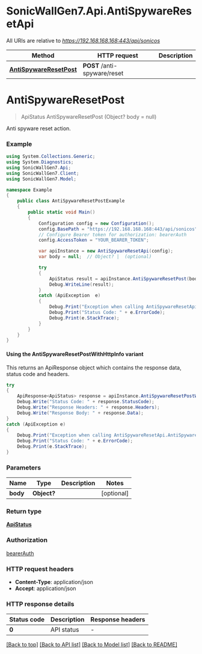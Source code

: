 # SonicWallGen7.Api.AntiSpywareResetApi

All URIs are relative to *https://192.168.168.168:443/api/sonicos*

| Method | HTTP request | Description |
|--------|--------------|-------------|
| [**AntiSpywareResetPost**](AntiSpywareResetApi.md#antispywareresetpost) | **POST** /anti-spyware/reset |  |

<a id="antispywareresetpost"></a>
# **AntiSpywareResetPost**
> ApiStatus AntiSpywareResetPost (Object? body = null)



Anti spyware reset action.

### Example
```csharp
using System.Collections.Generic;
using System.Diagnostics;
using SonicWallGen7.Api;
using SonicWallGen7.Client;
using SonicWallGen7.Model;

namespace Example
{
    public class AntiSpywareResetPostExample
    {
        public static void Main()
        {
            Configuration config = new Configuration();
            config.BasePath = "https://192.168.168.168:443/api/sonicos";
            // Configure Bearer token for authorization: bearerAuth
            config.AccessToken = "YOUR_BEARER_TOKEN";

            var apiInstance = new AntiSpywareResetApi(config);
            var body = null;  // Object? |  (optional) 

            try
            {
                ApiStatus result = apiInstance.AntiSpywareResetPost(body);
                Debug.WriteLine(result);
            }
            catch (ApiException  e)
            {
                Debug.Print("Exception when calling AntiSpywareResetApi.AntiSpywareResetPost: " + e.Message);
                Debug.Print("Status Code: " + e.ErrorCode);
                Debug.Print(e.StackTrace);
            }
        }
    }
}
```

#### Using the AntiSpywareResetPostWithHttpInfo variant
This returns an ApiResponse object which contains the response data, status code and headers.

```csharp
try
{
    ApiResponse<ApiStatus> response = apiInstance.AntiSpywareResetPostWithHttpInfo(body);
    Debug.Write("Status Code: " + response.StatusCode);
    Debug.Write("Response Headers: " + response.Headers);
    Debug.Write("Response Body: " + response.Data);
}
catch (ApiException e)
{
    Debug.Print("Exception when calling AntiSpywareResetApi.AntiSpywareResetPostWithHttpInfo: " + e.Message);
    Debug.Print("Status Code: " + e.ErrorCode);
    Debug.Print(e.StackTrace);
}
```

### Parameters

| Name | Type | Description | Notes |
|------|------|-------------|-------|
| **body** | **Object?** |  | [optional]  |

### Return type

[**ApiStatus**](ApiStatus.md)

### Authorization

[bearerAuth](../README.md#bearerAuth)

### HTTP request headers

 - **Content-Type**: application/json
 - **Accept**: application/json


### HTTP response details
| Status code | Description | Response headers |
|-------------|-------------|------------------|
| **0** | API status |  -  |

[[Back to top]](#) [[Back to API list]](../README.md#documentation-for-api-endpoints) [[Back to Model list]](../README.md#documentation-for-models) [[Back to README]](../README.md)

